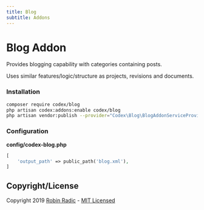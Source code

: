 ```yaml
---
title: Blog
subtitle: Addons
---
```


# Blog Addon

Provides blogging capability with categories containing posts. 

Uses similar features/logic/structure as projects, revisions and documents.  


### Installation

```bash
composer require codex/blog
php artisan codex:addons:enable codex/blog
php artisan vendor:publish --provider="Codex\Blog\BlogAddonServiceProvider"
```

### Configuration

**config/codex-blog.php**
```php
[
    'output_path' => public_path('blog.xml'),
]
```



<!--*codex:general:hide*-->
## Copyright/License
Copyright 2019 [Robin Radic](https://github.com/RobinRadic) - [MIT Licensed](LICENSE.md)
<!--*codex:/general:hide*-->

